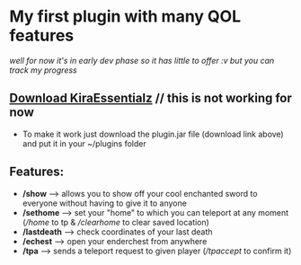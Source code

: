 # My first plugin with many QOL features 
*well for now it's in early dev phase so it has little to offer :v but you can track my progress*

## [Download KiraEssentialz](https://github.com/Kir4R00t/KiraEssentialz/raw/master/target/KiraEssentialz-1.0.jar) // this is not working for now
- To make it work just download the plugin.jar file (download link above) and put it in your ~/plugins folder
## Features:
- **/show** --> allows you to show off your cool enchanted sword to everyone without having to give it to anyone
- **/sethome** --> set your "home" to which you can teleport at any moment (*/home* to tp & */clearhome* to clear saved location)
- **/lastdeath** --> check coordinates of your last death
- **/echest** --> open your enderchest from anywhere
- **/tpa** --> sends a teleport request to given player (*/tpaccept* to confirm it)